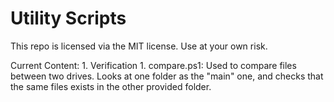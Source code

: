 # Utility Scripts
 
This repo is licensed via the MIT license. Use at your own risk.

Current Content:
	1. Verification
		1. compare.ps1: Used to compare files between two drives. Looks at one folder as the "main" one, and checks that the same files exists in the other provided folder.

